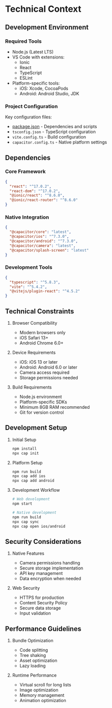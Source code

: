 # Technical Context

## Development Environment

### Required Tools

- Node.js (Latest LTS)
- VS Code with extensions:
  - Ionic
  - React
  - TypeScript
  - ESLint
- Platform-specific tools:
  - iOS: Xcode, CocoaPods
  - Android: Android Studio, JDK

### Project Configuration

Key configuration files:

- [package.json](mdc:package.json) - Dependencies and scripts
- `tsconfig.json` - TypeScript configuration
- `vite.config.ts` - Build configuration
- `capacitor.config.ts` - Native platform settings

## Dependencies

### Core Framework

```json
{
  "react": "^17.0.2",
  "react-dom": "^17.0.2",
  "@ionic/react": "^8.6.0",
  "@ionic/react-router": "^8.6.0"
}
```

### Native Integration

```json
{
  "@capacitor/core": "latest",
  "@capacitor/ios": "^7.3.0",
  "@capacitor/android": "^7.3.0",
  "@capacitor/camera": "latest",
  "@capacitor/splash-screen": "latest"
}
```

### Development Tools

```json
{
  "typescript": "^5.8.3",
  "vite": "^5.4.2",
  "@vitejs/plugin-react": "^4.5.2"
}
```

## Technical Constraints

1. Browser Compatibility

   - Modern browsers only
   - iOS Safari 13+
   - Android Chrome 6.0+

2. Device Requirements

   - iOS: iOS 13 or later
   - Android: Android 6.0 or later
   - Camera access required
   - Storage permissions needed

3. Build Requirements
   - Node.js environment
   - Platform-specific SDKs
   - Minimum 8GB RAM recommended
   - Git for version control

## Development Setup

1. Initial Setup

   ```bash
   npm install
   npx cap init
   ```

2. Platform Setup

   ```bash
   npm run build
   npx cap add ios
   npx cap add android
   ```

3. Development Workflow

   ```bash
   # Web development
   npm start

   # Native development
   npm run build
   npx cap sync
   npx cap open ios/android
   ```

## Security Considerations

1. Native Features

   - Camera permissions handling
   - Secure storage implementation
   - API key management
   - Data encryption when needed

2. Web Security
   - HTTPS for production
   - Content Security Policy
   - Secure data storage
   - Input validation

## Performance Guidelines

1. Bundle Optimization

   - Code splitting
   - Tree shaking
   - Asset optimization
   - Lazy loading

2. Runtime Performance
   - Virtual scroll for long lists
   - Image optimization
   - Memory management
   - Animation optimization
